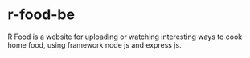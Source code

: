 # r-food-be
R Food is a website for uploading or watching interesting ways to cook home food, using framework node js and express js.
